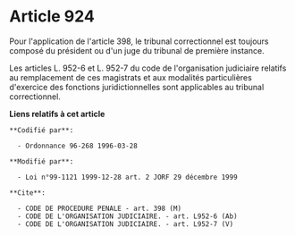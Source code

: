 # Article 924

Pour l'application de l'article 398, le tribunal correctionnel est toujours composé du président ou d'un juge du tribunal de
première instance.

Les articles L. 952-6 et L. 952-7 du code de l'organisation judiciaire relatifs au remplacement de ces magistrats et aux
modalités particulières d'exercice des fonctions juridictionnelles sont applicables au tribunal correctionnel.

**Liens relatifs à cet article**

	**Codifié par**:

	  - Ordonnance 96-268 1996-03-28

	**Modifié par**:

	  - Loi n°99-1121 1999-12-28 art. 2 JORF 29 décembre 1999

	**Cite**:

	  - CODE DE PROCEDURE PENALE - art. 398 (M)
	  - CODE DE L'ORGANISATION JUDICIAIRE. - art. L952-6 (Ab)
	  - CODE DE L'ORGANISATION JUDICIAIRE. - art. L952-7 (V)
